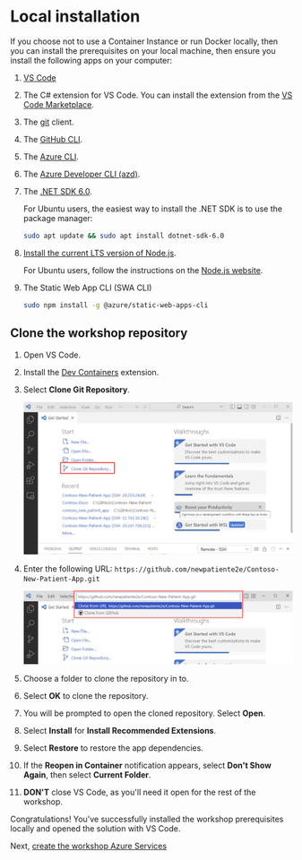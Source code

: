 # Local installation

If you choose not to use a Container Instance or run Docker locally, then you can install the prerequisites on your local machine, then ensure you install the following apps on your computer:

1. [VS Code](https://code.visualstudio.com/?WT.mc_id=aiml-77396-cxa)

1. The C# extension for VS Code. You can install the extension from the [VS Code Marketplace](https://marketplace.visualstudio.com/items?itemName=ms-dotnettools.csharp&WT.mc_id=aiml-77396-cxa).
1. The [git](https://git-scm.com/) client.

1. The [GitHub CLI](https://github.com/cli/cli).

1. The [Azure CLI](https://learn.microsoft.com/cli/azure/install-azure-cli?WT.mc_id=aiml-77396-cxa).

1. The [Azure Developer CLI (azd)](https://learn.microsoft.com/azure/developer/azure-developer-cli/install-azd?tabs=baremetal%2Cwindows&WT.mc_id=aiml-77396-cxa).

1. The [.NET SDK 6.0](https://dotnet.microsoft.com/download/dotnet/6.0?WT.mc_id=aiml-77396-cxa).

    For Ubuntu users, the easiest way to install the .NET SDK is to use the package manager:

    ```bash
    sudo apt update && sudo apt install dotnet-sdk-6.0
    ```

1. [Install the current LTS version of Node.js](https://nodejs.org/).

    For Ubuntu users, follow the instructions on the [Node.js website](https://nodejs.org/en/download/package-manager/#debian-and-ubuntu-based-linux-distributions).

1. The Static Web App CLI (SWA CLI)

    ```bash
    sudo npm install -g @azure/static-web-apps-cli
    ```

## Clone the workshop repository

1. Open VS Code.
1. Install the [Dev Containers](https://marketplace.visualstudio.com/items?itemName=ms-vscode-remote.remote-containers&WT.mc_id=aiml-77396-cxa) extension.
1. Select **Clone Git Repository**.

    ![The image shows hwo to select clone a repo](img/clone_repository.png)

1. Enter the following URL: `https://github.com/newpatiente2e/Contoso-New-Patient-App.git`

    ![The image shows how to enter the repo url](img/clone_repo_url.png)

1. Choose a folder to clone the repository in to.
1. Select **OK** to clone the repository.
1. You will be prompted to open the cloned repository. Select **Open**.
1. Select **Install** for **Install Recommended Extensions**.
1. Select **Restore** to restore the app dependencies.
1. If the **Reopen in Container** notification appears, select **Don't Show Again**, then select **Current Folder**.
1. **DON'T** close VS Code, as you'll need it open for the rest of the workshop.

Congratulations! You've successfully installed the workshop prerequisites locally and opened the solution with VS Code.

Next, [create the workshop Azure Services](../../create-azure-services/)
